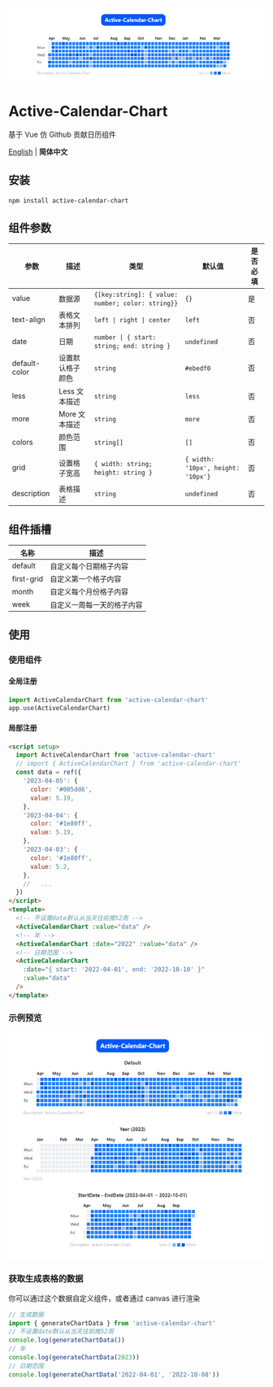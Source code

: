 ![header](./header.png)

# Active-Calendar-Chart

基于 Vue 仿 Github 贡献日历组件

[English](./README.zh-CN.md) | **简体中文**

## 安装

`npm install active-calendar-chart`

## 组件参数

| 参数          | 描述             | 类型                                              | 默认值                             | 是否必填 |
| ------------- | ---------------- | ------------------------------------------------- | ---------------------------------- | -------- |
| value         | 数据源           | `{[key:string]: { value: number; color: string}}` | `{}`                               | 是       |
| text-align    | 表格文本排列     | `left \| right \| center`                         | `left`                             | 否       |
| date          | 日期             | `number \| { start: string; end: string }`        | `undefined`                        | 否       |
| default-color | 设置默认格子颜色 | `string`                                          | `#ebedf0`                          | 否       |
| less          | Less 文本描述    | `string`                                          | `less`                             | 否       |
| more          | More 文本描述    | `string`                                          | `more`                             | 否       |
| colors        | 颜色范围         | `string[]`                                        | `[]`                               | 否       |
| grid          | 设置格子宽高     | `{ width: string; height: string }`               | `{ width: '10px', height: '10px'}` | 否       |
| description   | 表格描述         | `string`                                          | `undefined`                        | 否       |

## 组件插槽

| 名称       | 描述                       |
| ---------- | -------------------------- |
| default    | 自定义每个日期格子内容     |
| first-grid | 自定义第一个格子内容       |
| month      | 自定义每个月份格子内容     |
| week       | 自定义一周每一天的格子内容 |

## 使用

### 使用组件

#### 全局注册

```ts
import ActiveCalendarChart from 'active-calendar-chart'
app.use(ActiveCalendarChart)
```

#### 局部注册

```html
<script setup>
  import ActiveCalendarChart from 'active-calendar-chart'
  // import { ActiveCalendarChart } from 'active-calendar-chart'
  const data = ref({
    '2023-04-05': {
      color: '#005dd6',
      value: 5.19,
    },
    '2023-04-04': {
      color: '#1e80ff',
      value: 5.19,
    },
    '2023-04-03': {
      color: '#1e80ff',
      value: 5.2,
    },
    //   ...
  })
</script>
<template>
  <!-- 不设置date默认从当天往前推52周 -->
  <ActiveCalendarChart :value="data" />
  <!-- 年 -->
  <ActiveCalendarChart :date="2022" :value="data" />
  <!-- 日期范围 -->
  <ActiveCalendarChart
    :date="{ start: '2022-04-01', end: '2022-10-10' }"
    :value="data"
  />
</template>
```

### 示例预览

![demo](./demo.png)

### 获取生成表格的数据

你可以通过这个数据自定义组件，或者通过 canvas 进行渲染

```ts
// 生成数据
import { generateChartData } from 'active-calendar-chart'
// 不设置date默认从当天往前推52周
console.log(generateChartData())
// 年
console.log(generateChartData(2023))
// 日期范围
console.log(generateChartData('2022-04-01', '2022-10-08'))
```
